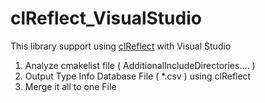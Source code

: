 # clReflect_VisualStudio

This library support using [clReflect](https://github.com/Celtoys/clReflect) with Visual Studio            

1. Analyze cmakelist file ( AdditionalIncludeDirectories.... )
2. Output Type Info Database File ( *.csv ) using clReflect
3. Merge it all to one File
